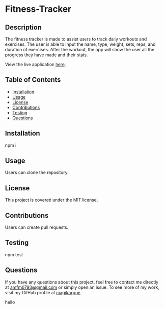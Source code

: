 # Fitness-Tracker

## Description 

The fitness tracker is made to assist users to track daily workouts and exercises. The user is able to input the name, type, weight, sets, reps, and duration of exercises. After the workout, the app will show the user all the progress they have made and their stats.

View the live application [here](https://still-spire-34436.herokuapp.com/).

## Table of Contents
  * [Installation](#Installation)
  * [Usage](#Usage)
  * [License](#License)
  * [Contributions](#Contributions)
  * [Testing](#Testing)
  * [Questions](#Questions)

  ## Installation
  npm i

  ## Usage
  Users can clone the repository.

  ## License
  This project is covered under the MIT license. 

  ## Contributions
  Users can create pull requests.

  ## Testing
  npm test

  ## Questions
  If you have any questions about this project, feel free to contact me directly at amfm0793@gmail.com or simply open an issue. To see more of my work, visit my GitHub profile at [magikarppe](https://github.com/magikarppe/).

  hello